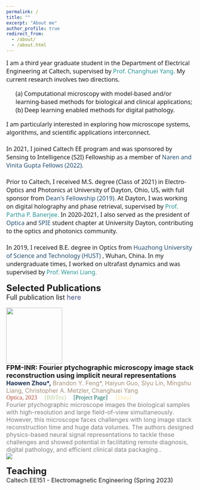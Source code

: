 ```yaml
---
permalink: /
title: ""
excerpt: "About me"
author_profile: true
redirect_from: 
  - /about/
  - /about.html
---
```

<html>
<head>
<link href='https://fonts.googleapis.com/css?family=Noto Sans' rel='stylesheet'>
<style>
div.pub {
  line-height: 120%;
}

.publication {
  display: grid; /* Use grid display for layout */
  grid-template-columns: 150px 1fr; /* Two columns: 150px for image, 1fr for text */
  align-items: flex-start; /* Align items to the top */
  gap: 10px; /* Add some gap between image and text */
  margin-bottom: 5px;
}

.publication-image {
  margin-right: 10px;
  width: 150px; /* Set a fixed width for the image container */
  height: 150px; /* Set a fixed height for the image container */
  overflow: hidden; /* Hide any overflowing content within the container */
}

.publication-image img {
  width: 100%; /* Ensure the image fills the container horizontally */
  height: 100%; /* Ensure the image fills the container vertically */
  object-fit: cover; /* Maintain aspect ratio and crop if necessary */
}

.publication-details {
  display: inline-block;
  vertical-align: top;
  flex-grow: 1; /* Expand to fill available space */
}

</style>
</head>
<body>

<font size="3" style="font-family: Noto Sans;">
  I am a third year graduate student in the Department of Electrical Engineering at Caltech, supervised by 
  <a href="https://biophot.caltech.edu/" style="text-decoration: none;">
    <span style="color: #2D9596;"> Prof. Changhuei Yang.</span>
  </a>
  My current research involves two directions. 
  <br>
  <p style="margin-left: 25px;">
    (a) Computational microscopy with model-based and/or learning-based methods for biological and clinical applications; 
    <br>
    (b) Deep learning enabled methods for digital pathology.
  </p> 
  I am particularly interested in exploring how microscope systems, algorithms, and scientific applications interconnect.
  <br>
  <br>
  In 2021, I joined Caltech EE program and was sponsored by Sensing to Intelligence (S2I) Fellowship as a member of 
  <a href="https://s2i.caltech.edu/people/fellows" style="text-decoration: none;">
    <span style="color: #265073;">Naren and Vinita Gupta Fellows (2022).</span>
  </a>
  <br>
  <br>
  Prior to Caltech, I received M.S. degree (Class of 2021) in Electro-Optics and Photonics at University of Dayton, Ohio, US, with full sponsor from 
  <a href="https://udayton.edu/engineering/departments/electrooptics_grad/_resources/newsletters/2020-spring-newsletter.pdf" style="text-decoration: none;">
    <span style="color: #265073;">Dean's Fellowship (2019).</span>
  </a>
  At Dayton, I was working on digital holography and phase retrieval, supervised by 
  <a href="https://udayton.edu/directory/engineering/electrical_and_computer/banerjee_partha.php" style="text-decoration: none;">
    <span style="color: #2D9596;">Prof. Partha P. Banerjee.</span>
  </a> 
  In 2020-2021, I also served as the president of 
  <a href="https://www.optica.org/about/" style="text-decoration: none;">
    <span style="color: #265073;">Optica</span>
  </a> 
  and 
  <a href="http://spie.org" style="text-decoration: none;">
    <span style="color: #265073;">SPIE</span>
  </a> 
  student chapter at University Dayton, contributing to the optics and photonics community.
  <br>
  <br>
  In 2019, I received B.E. degree in Optics from 
  <a href="https://english.hust.edu.cn/" style="text-decoration: none;">
    <span style="color: #265073;">Huazhong University of Science and Technology (HUST)</span>
  </a> 
  , Wuhan, China. In my undergraduate times, I worked on ultrafast dynamics and was supervised by 
  <a href="http://lud.wnlo.hust.edu.cn/index_en.htm" style="text-decoration: none;">
    <span style="color: #2D9596;">Prof. Wenxi Liang.</span>
  </a> 
</font>

<br>
<br>
<font size="5">
  <strong>
    Selected Publications
  </strong>
</font>
<br>
<font size="4">
  Full publication list 
  <a href="https://hwzhou2020.github.io/publications/" style="text-decoration: none;">
    <span style="color: #435585;">here</span>
  </a>
</font>
<br>
<br>
<!-- pub 11 -->
<div class="publication">
  <div class="publication-image">
    <img src="https://raw.githubusercontent.com/hwzhou2020/hwzhou2020.github.io/master/_publications/FPM-INR.png" width="150" height="150">
  </div>
  <div class="publication-details">
    <font size="4">
      <span style="color: #191717;">
        <strong>
          FPM-INR: Fourier ptychographic microscopy image stack reconstruction using implicit neural representations
        </strong>
      </span>
    </font>
    <br>
    <font size="3">
      <span style="color: #A4907C;">
        <span style="color: #213555;"><strong>Haowen Zhou*,</strong></span> Brandon Y. Feng*, Haiyun Guo, Siyu Lin, Mingshu Liang, Christopher A. Metzler, Changhuei Yang
      </span>
    </font>
    <br>
    <font size="3" style="font-family: 'Font', Calibri;">
      <a href=" " style="text-decoration: none;">
        <span style="color: #B2533E;">Optica, 2023</span>
      </a>
      <a href="https://github.com/hwzhou2020/hwzhou2020.github.io/blob/master/_publications/FPM-INR.txt" style="text-decoration: none;">
        &nbsp; &nbsp;  <span style="color: #B5CB99;">(BibTex)</span>
      </a>
      <a href="https://hwzhou2020.github.io/FPM-INR-Web/" style="text-decoration: none;">
        &nbsp; &nbsp;  <span style="color: #186F65;">[Project Page]</span>
      </a>
      <a href="https://doi.org/10.22002/7aer7-qhf77" style="text-decoration: none;">
        &nbsp; &nbsp;  <span style="color: #FCE09B;">{Data}</span>
      </a>
    </font>
    <br>
    <font size="3">
      <span style="color: gray;">
        Fourier ptychographic microscope images the biological samples with high-resolution and large field-of-view simultaneously. However, this microscope faces challenges with long image stack reconstruction time and huge data volumes. The authors designed physics-based neural signal representations to tackle these challenges and showed potential in facilitating remote diagnosis, digital pathology, and efficient clinical data packaging..
      </span>
    </font>
  </div>
</div>
<img src="https://raw.githubusercontent.com/hwzhou2020/hwzhou2020.github.io/master/images/FPM-INR-Cover.jpg">

<br>
<br>
<font size="5">
  <strong>
    Teaching
  </strong>
</font>
<br>
<font size="3">
  Caltech EE151 - Electromagnetic Engineering (Spring 2023)
</font>
